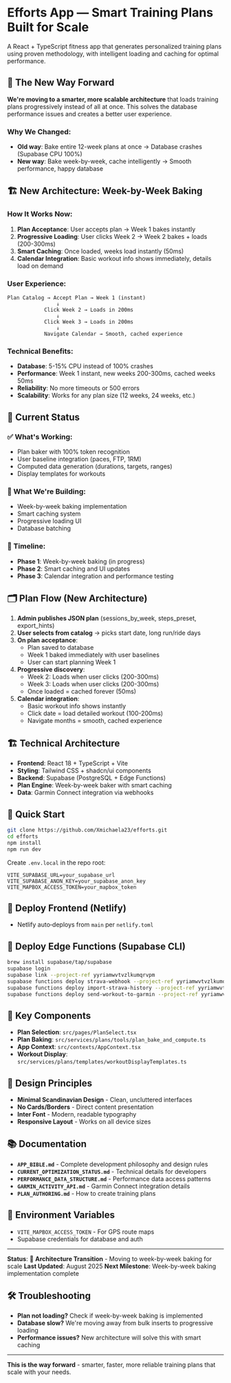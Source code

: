 # Efforts App — Smart Training Plans Built for Scale

A React + TypeScript fitness app that generates personalized training plans using proven methodology, with intelligent loading and caching for optimal performance.

## 🚀 The New Way Forward

**We're moving to a smarter, more scalable architecture** that loads training plans progressively instead of all at once. This solves the database performance issues and creates a better user experience.

### **Why We Changed:**
- **Old way**: Bake entire 12-week plans at once → Database crashes (Supabase CPU 100%)
- **New way**: Bake week-by-week, cache intelligently → Smooth performance, happy database

## 🏗️ New Architecture: Week-by-Week Baking

### **How It Works Now:**
1. **Plan Acceptance**: User accepts plan → Week 1 bakes instantly
2. **Progressive Loading**: User clicks Week 2 → Week 2 bakes + loads (200-300ms)
3. **Smart Caching**: Once loaded, weeks load instantly (50ms)
4. **Calendar Integration**: Basic workout info shows immediately, details load on demand

### **User Experience:**
```
Plan Catalog → Accept Plan → Week 1 (instant)
                ↓
            Click Week 2 → Loads in 200ms
                ↓
            Click Week 3 → Loads in 200ms  
                ↓
            Navigate Calendar → Smooth, cached experience
```

### **Technical Benefits:**
- **Database**: 5-15% CPU instead of 100% crashes
- **Performance**: Week 1 instant, new weeks 200-300ms, cached weeks 50ms
- **Reliability**: No more timeouts or 500 errors
- **Scalability**: Works for any plan size (12 weeks, 24 weeks, etc.)

## 🔧 Current Status

### **✅ What's Working:**
- Plan baker with 100% token recognition
- User baseline integration (paces, FTP, 1RM)
- Computed data generation (durations, targets, ranges)
- Display templates for workouts

### **🔄 What We're Building:**
- Week-by-week baking implementation
- Smart caching system
- Progressive loading UI
- Database batching

### **📅 Timeline:**
- **Phase 1**: Week-by-week baking (in progress)
- **Phase 2**: Smart caching and UI updates
- **Phase 3**: Calendar integration and performance testing

## 🗂 Plan Flow (New Architecture)

1. **Admin publishes JSON plan** (sessions_by_week, steps_preset, export_hints)
2. **User selects from catalog** → picks start date, long run/ride days
3. **On plan acceptance**:
   - Plan saved to database
   - Week 1 baked immediately with user baselines
   - User can start planning Week 1
4. **Progressive discovery**:
   - Week 2: Loads when user clicks (200-300ms)
   - Week 3: Loads when user clicks (200-300ms)
   - Once loaded = cached forever (50ms)
5. **Calendar integration**:
   - Basic workout info shows instantly
   - Click date = load detailed workout (100-200ms)
   - Navigate months = smooth, cached experience

## 🏗️ Technical Architecture

- **Frontend**: React 18 + TypeScript + Vite
- **Styling**: Tailwind CSS + shadcn/ui components
- **Backend**: Supabase (PostgreSQL + Edge Functions)
- **Plan Engine**: Week-by-week baker with smart caching
- **Data**: Garmin Connect integration via webhooks

## 🚀 Quick Start

```bash
git clone https://github.com/Xmichaela23/efforts.git
cd efforts
npm install
npm run dev
```

Create `.env.local` in the repo root:
```
VITE_SUPABASE_URL=your_supabase_url
VITE_SUPABASE_ANON_KEY=your_supabase_anon_key
VITE_MAPBOX_ACCESS_TOKEN=your_mapbox_token
```

## 🚀 Deploy Frontend (Netlify)

- Netlify auto‑deploys from `main` per `netlify.toml`

## 🔧 Deploy Edge Functions (Supabase CLI)

```bash
brew install supabase/tap/supabase
supabase login
supabase link --project-ref yyriamwvtvzlkumqrvpm
supabase functions deploy strava-webhook --project-ref yyriamwvtvzlkumqrvpm
supabase functions deploy import-strava-history --project-ref yyriamwvtvzlqumqrvpm
supabase functions deploy send-workout-to-garmin --project-ref yyriamwvtvzlkumqrvpm
```

## 📁 Key Components

- **Plan Selection**: `src/pages/PlanSelect.tsx`
- **Plan Baking**: `src/services/plans/tools/plan_bake_and_compute.ts`
- **App Context**: `src/contexts/AppContext.tsx`
- **Workout Display**: `src/services/plans/templates/workoutDisplayTemplates.ts`

## 🎨 Design Principles

- **Minimal Scandinavian Design** - Clean, uncluttered interfaces
- **No Cards/Borders** - Direct content presentation
- **Inter Font** - Modern, readable typography
- **Responsive Layout** - Works on all device sizes

## 📚 Documentation

- **`APP_BIBLE.md`** - Complete development philosophy and design rules
- **`CURRENT_OPTIMIZATION_STATUS.md`** - Technical details for developers
- **`PERFORMANCE_DATA_STRUCTURE.md`** - Performance data access patterns
- **`GARMIN_ACTIVITY_API.md`** - Garmin Connect integration details
- **`PLAN_AUTHORING.md`** - How to create training plans

## 🔑 Environment Variables

- `VITE_MAPBOX_ACCESS_TOKEN` - For GPS route maps
- Supabase credentials for database and auth

---

**Status**: 🚧 **Architecture Transition** - Moving to week-by-week baking for scale
**Last Updated**: August 2025
**Next Milestone**: Week-by-week baking implementation complete

## 🛠️ Troubleshooting

- **Plan not loading?** Check if week-by-week baking is implemented
- **Database slow?** We're moving away from bulk inserts to progressive loading
- **Performance issues?** New architecture will solve this with smart caching

---

**This is the way forward** - smarter, faster, more reliable training plans that scale with your needs.